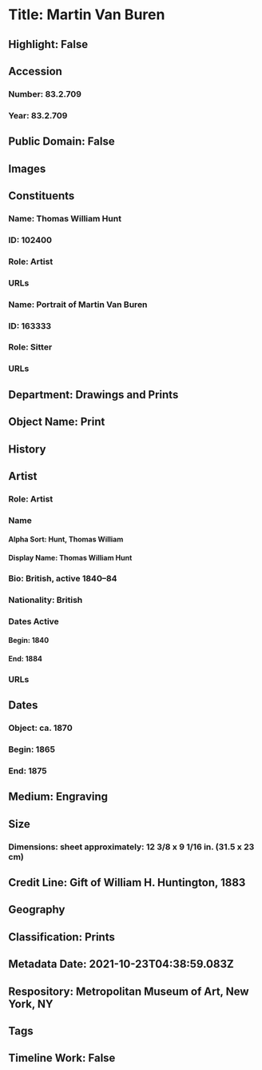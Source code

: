 # Title: Martin Van Buren
## Highlight: False
## Accession
### Number: 83.2.709
### Year: 83.2.709
## Public Domain: False
## Images
## Constituents
### Name: Thomas William Hunt
### ID: 102400
### Role: Artist
### URLs
### Name: Portrait of Martin Van Buren
### ID: 163333
### Role: Sitter
### URLs
## Department: Drawings and Prints
## Object Name: Print
## History
## Artist
### Role: Artist
### Name
#### Alpha Sort: Hunt, Thomas William
#### Display Name: Thomas William Hunt
### Bio: British, active 1840–84
### Nationality: British
### Dates Active
#### Begin: 1840
#### End: 1884
### URLs
## Dates
### Object: ca. 1870
### Begin: 1865
### End: 1875
## Medium: Engraving
## Size
### Dimensions: sheet approximately: 12 3/8 x 9 1/16 in. (31.5 x 23 cm)
## Credit Line: Gift of William H. Huntington, 1883
## Geography
## Classification: Prints
## Metadata Date: 2021-10-23T04:38:59.083Z
## Respository: Metropolitan Museum of Art, New York, NY
## Tags
## Timeline Work: False